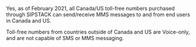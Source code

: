 Yes, as of February 2021, all Canada/US toll-free numbers purchased through SIPSTACK can send/receive MMS messages to and from end users in Canada and US.

Toll-free numbers from countries outside of Canada and US are Voice-only, and are not capable of SMS or MMS messaging.